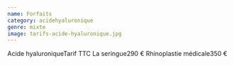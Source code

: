 ```yaml
---
name: Forfaits
category: acidehyaluronique
genre: mixte
image: tarifs-acide-hyaluronique.jpg
---
```

<div class="grid grid-cols-12 gap-4 sm:text-base text-sm max-w-[850px] text-center border border-black px-6 sm:px-12 py-8 mx-auto mb-12">
<span class="font-bold text-left col-span-9">Acide hyaluronique</span><span class="font-bold text-right col-span-3">Tarif TTC</span>
<span class="text-left col-span-9">La seringue</span><span class="text-right col-span-3">290 €</span>
<span class="text-left col-span-9">Rhinoplastie médicale</span><span class="text-right col-span-3">350 €</span>


</div>
